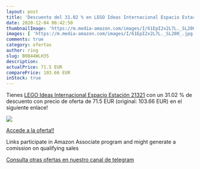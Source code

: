 ```yaml
---
layout: post
title: 'Descuento del 31.02 % en LEGO Ideas Internacional Espacio Estació'
date: 2020-12-04 06:42:50
thumbnailImage: 'https://m.media-amazon.com/images/I/61EpI2x2L7L._SL200_.jpg'
images: [ 'https://m.media-amazon.com/images/I/61EpI2x2L7L._SL200_.jpg' ]
comments: true
category: ofertas
author: ring
slug: B0844WLH35
description:
actualPrice: 71.5 EUR
comparePrice: 103.66 EUR
inStock: true
---
```


Tienes [LEGO Ideas Internacional Espacio Estación 21321](https://www.amazon.es/dp/B0844WLH35/?tag=tolees-21) con un 31.02 % de descuento con precio de oferta de 71.5 EUR (original: 103.66 EUR) en el siguiente enlace!

[![](https://m.media-amazon.com/images/I/61EpI2x2L7L._SL200_.jpg)](https://www.amazon.es/dp/B0844WLH35/?tag=tolees-21)

[Accede a la oferta!!](https://www.amazon.es/dp/B0844WLH35/?tag=tolees-21)

Links participate in Amazon Associate program and might generate a comission on qualifying sales

[Consulta otras ofertas en nuestro canal de telegram](https://t.me/s/ofertas25)
